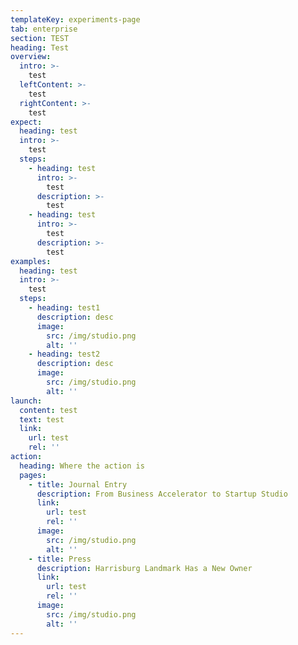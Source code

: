 ```yaml
---
templateKey: experiments-page
tab: enterprise
section: TEST
heading: Test
overview:
  intro: >-
    test
  leftContent: >-
    test
  rightContent: >-
    test
expect:
  heading: test
  intro: >-
    test
  steps:
    - heading: test
      intro: >-
        test
      description: >-
        test
    - heading: test
      intro: >-
        test
      description: >-
        test
examples:
  heading: test
  intro: >-
    test
  steps:
    - heading: test1
      description: desc
      image:
        src: /img/studio.png
        alt: ''
    - heading: test2
      description: desc
      image:
        src: /img/studio.png
        alt: ''
launch:
  content: test
  text: test
  link:
    url: test
    rel: ''
action:
  heading: Where the action is
  pages:
    - title: Journal Entry
      description: From Business Accelerator to Startup Studio
      link:
        url: test
        rel: ''
      image:
        src: /img/studio.png
        alt: ''
    - title: Press
      description: Harrisburg Landmark Has a New Owner
      link:
        url: test
        rel: ''
      image:
        src: /img/studio.png
        alt: ''
---
```


